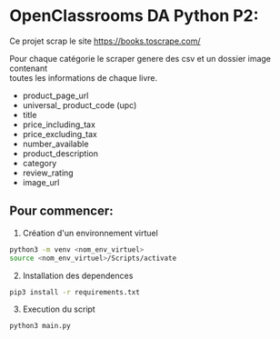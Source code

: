 # OpenClassrooms DA Python P2:

Ce projet scrap le site <https://books.toscrape.com/>

Pour chaque catégorie le scraper genere des csv et un dossier image contenant  
toutes les informations de chaque livre.

* product_page_url
* universal_ product_code (upc)
* title
* price_including_tax
* price_excluding_tax
* number_available
* product_description
* category
* review_rating
* image_url

## Pour commencer:

1. Création d'un environnement virtuel
```bash
python3 -m venv <nom_env_virtuel>
source <nom_env_virtuel>/Scripts/activate
```

2. Installation des dependences
```bash
pip3 install -r requirements.txt

```
3. Execution du script
```bash 
python3 main.py
```



